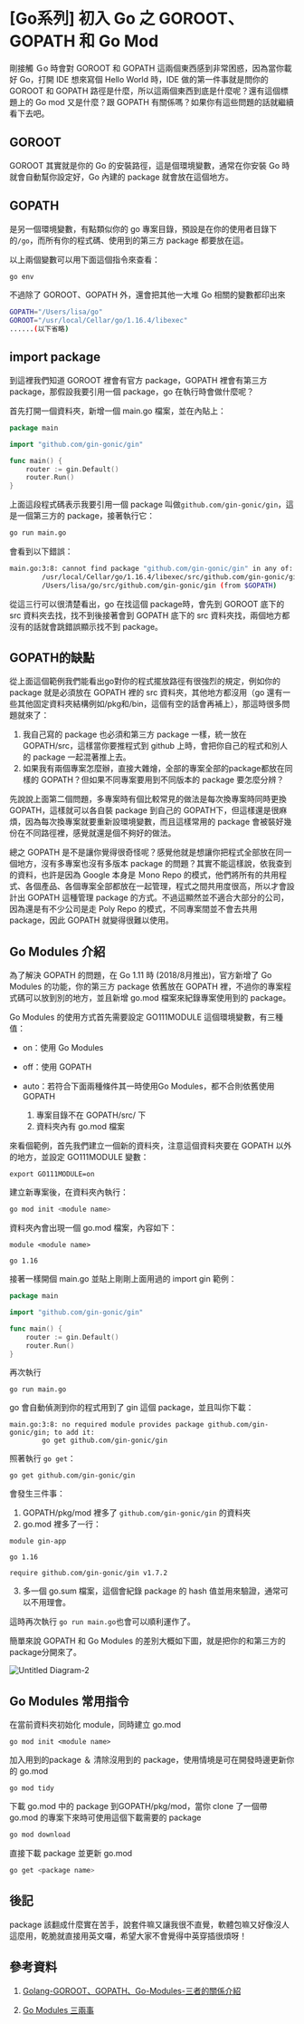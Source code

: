 # [Go系列] 初入 Go 之 GOROOT、GOPATH 和 Go Mod

剛接觸 Ｇo 時會對 GOROOT 和 GOPATH 這兩個東西感到非常困惑，因為當你載好 Go，打開 IDE 想來寫個 Hello World 時，IDE 做的第一件事就是問你的GOROOT 和 GOPATH 路徑是什麼，所以這兩個東西到底是什麼呢？還有這個標題上的 Go mod 又是什麼？跟 GOPATH 有關係嗎？如果你有這些問題的話就繼續看下去吧。



## GOROOT

GOROOT 其實就是你的 Go 的安裝路徑，這是個環境變數，通常在你安裝 Go 時就會自動幫你設定好，Go 內建的 package 就會放在這個地方。



## GOPATH

是另一個環境變數，有點類似你的 go 專案目錄，預設是在你的使用者目錄下的`/go`，而所有你的程式碼、使用到的第三方 package 都要放在這。



以上兩個變數可以用下面這個指令來查看：

```bash
go env
```



不過除了 GOROOT、GOPATH 外，還會把其他一大堆 Go 相關的變數都印出來

```bash
GOPATH="/Users/lisa/go"
GOROOT="/usr/local/Cellar/go/1.16.4/libexec"
......(以下省略)
```





## import package

到這裡我們知道 GOROOT 裡會有官方 package，GOPATH 裡會有第三方 package，那假設我要引用一個 package，go 在執行時會做什麼呢？

首先打開一個資料夾，新增一個 main.go 檔案，並在內貼上：

```go
package main

import "github.com/gin-gonic/gin"

func main() {
	router := gin.Default()
	router.Run()
}
```



上面這段程式碼表示我要引用一個 package 叫做`github.com/gin-gonic/gin`，這是一個第三方的 package，接著執行它：

```bash
go run main.go
```



會看到以下錯誤：

```bash
main.go:3:8: cannot find package "github.com/gin-gonic/gin" in any of:
        /usr/local/Cellar/go/1.16.4/libexec/src/github.com/gin-gonic/gin (from $GOROOT)
        /Users/lisa/go/src/github.com/gin-gonic/gin (from $GOPATH)
```



從這三行可以很清楚看出，go 在找這個 package時，會先到 GOROOT 底下的 src 資料夾去找，找不到後接著會到 GOPATH 底下的 src 資料夾找，兩個地方都沒有的話就會跳錯誤顯示找不到 package。





## GOPATH的缺點

從上面這個範例我們能看出go對你的程式擺放路徑有很強烈的規定，例如你的 package 就是必須放在 GOPATH 裡的 src 資料夾，其他地方都沒用（go 還有一些其他固定資料夾結構例如/pkg和/bin，這個有空的話會再補上），那這時很多問題就來了：

1. 我自己寫的 package 也必須和第三方 package 一樣，統一放在 GOPATH/src，這樣當你要推程式到 github 上時，會把你自己的程式和別人的 package 一起混著推上去。
2. 如果我有兩個專案怎麼辦，直接大雜燴，全部的專案全部的package都放在同樣的 GOPATH？但如果不同專案要用到不同版本的 package 要怎麼分辨？



先說說上面第二個問題，多專案時有個比較常見的做法是每次換專案時同時更換 GOPATH，這樣就可以各自裝 package 到自己的 GOPATH下，但這樣還是很麻煩，因為每次換專案就要重新設環境變數，而且這樣常用的 package 會被裝好幾份在不同路徑裡，感覺就還是個不夠好的做法。

總之 GOPATH 是不是讓你覺得很奇怪呢？感覺他就是想讓你把程式全部放在同一個地方，沒有多專案也沒有多版本 package 的問題？其實不能這樣說，依我查到的資料，也許是因為 Google 本身是 Ｍono Repo 的模式，他們將所有的共用程式、各個產品、各個專案全部都放在一起管理，程式之間共用度很高，所以才會設計出 GOPATH 這種管理 package 的方式。不過這顯然並不適合大部分的公司，因為還是有不少公司是走 Poly Repo 的模式，不同專案間並不會去共用 package，因此 GOPATH 就變得很難以使用。



## Go Modules 介紹

為了解決 GOPATH 的問題，在 Go 1.11 時 (2018/8月推出)，官方新增了 Go Modules 的功能，你的第三方 package 依舊放在 GOPATH 裡，不過你的專案程式碼可以放到別的地方，並且新增 go.mod 檔案來紀錄專案使用到的 package。



Go Modules 的使用方式首先需要設定 GO111MODULE 這個環境變數，有三種值：

* on：使用 Go Modules

* off：使用 GOPATH

* auto：若符合下面兩種條件其一時使用Go Modules，都不合則依舊使用 GOPATH
  1. 專案目錄不在 GOPATH/src/ 下
  2. 資料夾內有 go.mod 檔案



來看個範例，首先我們建立一個新的資料夾，注意這個資料夾要在 GOPATH 以外的地方，並設定 GO111MODULE 變數：

```shell
export GO111MODULE=on
```



建立新專案後，在資料夾內執行：

```bash
go mod init <module name>
```



資料夾內會出現一個 go.mod 檔案，內容如下：

```
module <module name>

go 1.16
```



接著一樣開個 main.go 並貼上剛剛上面用過的 import gin 範例：

```go
package main

import "github.com/gin-gonic/gin"

func main() {
	router := gin.Default()
	router.Run()
}
```



再次執行

```
go run main.go
```



go 會自動偵測到你的程式用到了 gin 這個 package，並且叫你下載：

```
main.go:3:8: no required module provides package github.com/gin-gonic/gin; to add it:
        go get github.com/gin-gonic/gin
```



照著執行 `go get`：

```
go get github.com/gin-gonic/gin
```



會發生三件事：

1. GOPATH/pkg/mod 裡多了 `github.com/gin-gonic/gin` 的資料夾
2. go.mod 裡多了一行：

```
module gin-app

go 1.16

require github.com/gin-gonic/gin v1.7.2
```

3. 多一個 go.sum 檔案，這個會紀錄 package 的 hash 值並用來驗證，通常可以不用理會。



這時再次執行 `go run main.go`也會可以順利運作了。



簡單來說 GOPATH 和 Go Modules 的差別大概如下圖，就是把你的和第三方的package分開來了。

![Untitled Diagram-2](https://raw.githubusercontent.com/bighsuan/note/main/img/pic_20210621180703.png)





## Go Modules 常用指令



在當前資料夾初始化 module，同時建立 go.mod

```
go mod init <module name>
```



加入用到的package ＆ 清除沒用到的 package，使用情境是可在開發時邊更新你的 go.mod

```
go mod tidy
```



下載 go.mod 中的 package 到GOPATH/pkg/mod，當你 clone 了一個帶 go.mod 的專案下來時可使用這個下載需要的 package

```bash
go mod download
```



直接下載 package 並更新 go.mod

```bash
go get <package name>
```





## 後記

package 該翻成什麼實在苦手，說套件嘛又讓我很不直覺，軟體包嘛又好像沒人這麼用，乾脆就直接用英文囉，希望大家不會覺得中英穿插很煩呀！





## 參考資料

1. [Golang-GOROOT、GOPATH、Go-Modules-三者的關係介紹](https://blog.kennycoder.io/2019/12/23/Golang-GOROOT、GOPATH、Go-Modules-三者的關係介紹/)

2. [Go Modules 三兩事](https://medium.com/@hieven/go-modules-三兩事-cd5964f7c50)